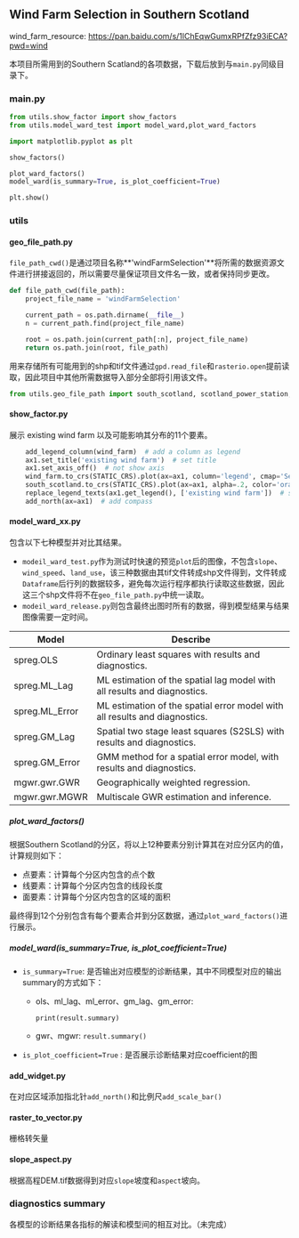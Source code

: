 ## Wind Farm Selection in Southern Scotland

wind_farm_resource:
https://pan.baidu.com/s/1lChEqwGumxRPfZfz93iECA?pwd=wind

本项目所需用到的Southern Scatland的各项数据，下载后放到与`main.py`同级目录下。

### main.py

```python
from utils.show_factor import show_factors
from utils.model_ward_test import model_ward,plot_ward_factors

import matplotlib.pyplot as plt

show_factors()

plot_ward_factors()
model_ward(is_summary=True, is_plot_coefficient=True)

plt.show()
```

### utils

#### geo_file_path.py

`file_path_cwd()`是通过项目名称**'windFarmSelection'**将所需的数据资源文件进行拼接返回的，所以需要尽量保证项目文件名一致，或者保持同步更改。

```python
def file_path_cwd(file_path):
    project_file_name = 'windFarmSelection'

    current_path = os.path.dirname(__file__)
    n = current_path.find(project_file_name)

    root = os.path.join(current_path[:n], project_file_name)
    return os.path.join(root, file_path)
```

用来存储所有可能用到的shp和tif文件通过`gpd.read_file`和`rasterio.open`提前读取，因此项目中其他所需数据导入部分全部将引用该文件。

```python
from utils.geo_file_path import south_scotland, scotland_power_station, scotland_residence, conservation, wind_farm,temperature, precipitation, population, road, community_council, landscape
```

#### show_factor.py

展示 existing wind farm 以及可能影响其分布的11个要素。

```python
    add_legend_column(wind_farm)  # add a column as legend
    ax1.set_title('existing wind farm')  # set title
    ax1.set_axis_off()  # not show axis
    wind_farm.to_crs(STATIC_CRS).plot(ax=ax1, column='legend', cmap='Set1', scheme='NaturalBreaks', k=1, legend=True,legend_kwds=legend_kwds)  # plot with legend
    south_scotland.to_crs(STATIC_CRS).plot(ax=ax1, alpha=.2, color='orange')  # plot south scotland as basemap
    replace_legend_texts(ax1.get_legend(), ['existing wind farm'])  # set legend text
    add_north(ax=ax1)  # add compass
```

#### model_ward_xx.py

包含以下七种模型并对比其结果。

- `modeil_ward_test.py`作为测试时快速的预览`plot`后的图像，不包含`slope`、`wind_speed`、`land_use`，该三种数据由其tif文件转成shp文件得到，文件转成`Dataframe`后行列的数据较多，避免每次运行程序都执行读取这些数据，因此这三个shp文件将不在`geo_file_path.py`中统一读取。
- `modeil_ward_release.py`则包含最终出图时所有的数据，得到模型结果与结果图像需要一定时间。

| Model          | Describe                                                     |
| -------------- | ------------------------------------------------------------ |
| spreg.OLS      | Ordinary least squares with results and diagnostics.         |
| spreg.ML_Lag   | ML estimation of the spatial lag model with all results and diagnostics. |
| spreg.ML_Error | ML estimation of the spatial error model with all results and diagnostics. |
| spreg.GM_Lag   | Spatial two stage least squares (S2SLS) with results and diagnostics. |
| spreg.GM_Error | GMM method for a spatial error model, with results and diagnostics. |
| mgwr.gwr.GWR   | Geographically weighted regression.                          |
| mgwr.gwr.MGWR  | Multiscale GWR estimation and inference.                     |

##### plot_ward_factors()

根据Southern Scotland的分区，将以上12种要素分别计算其在对应分区内的值，计算规则如下：

- 点要素：计算每个分区内包含的点个数
- 线要素：计算每个分区内包含的线段长度
- 面要素：计算每个分区内包含的区域的面积

最终得到12个分别包含有每个要素合并到分区数据，通过`plot_ward_factors()`进行展示。

##### model_ward(is_summary=True, is_plot_coefficient=True)

- `is_summary=True`: 是否输出对应模型的诊断结果，其中不同模型对应的输出summary的方式如下：

  - ols、ml_lag、ml_error、gm_lag、gm_error:

    `print(result.summary)`

  - gwr、mgwr: `result.summary()`

- `is_plot_coefficient=True` : 是否展示诊断结果对应coefficient的图

#### add_widget.py

在对应区域添加指北针`add_north()`和比例尺`add_scale_bar()`

#### raster_to_vector.py

栅格转矢量

#### slope_aspect.py

根据高程DEM.tif数据得到对应`slope`坡度和`aspect`坡向。

### diagnostics summary

各模型的诊断结果各指标的解读和模型间的相互对比。（未完成）